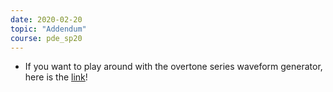 ```yaml
---
date: 2020-02-20
topic: "Addendum"
course: pde_sp20
---
```


- If you want to play around with the overtone series waveform generator, here is the [link](https://meettechniek.info/additional/additive-synthesis.html)!
